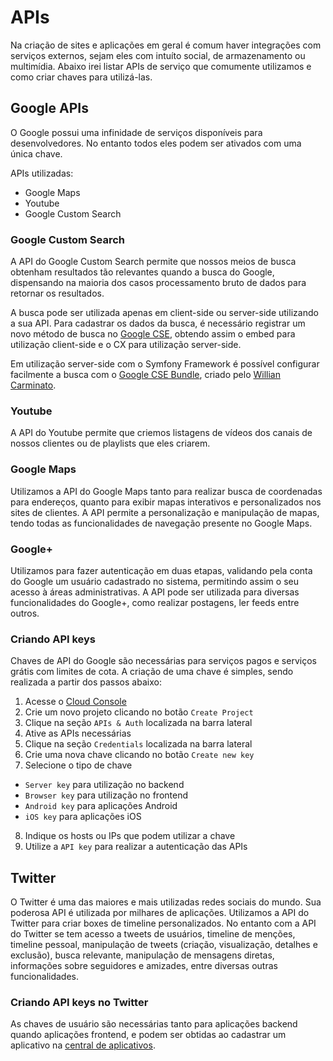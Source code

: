 # APIs

Na criação de sites e aplicações em geral é comum haver integrações com serviços externos, sejam eles com intuíto social, de armazenamento ou multimídia.
Abaixo irei listar APIs de serviço que comumente utilizamos e como criar chaves para utilizá-las.

## Google APIs
O Google possui uma infinidade de serviços disponíveis para desenvolvedores. No entanto todos eles podem ser ativados com uma única chave.

APIs utilizadas:

* Google Maps
* Youtube
* Google Custom Search

### Google Custom Search

A API do Google Custom Search permite que nossos meios de busca obtenham resultados tão relevantes quando a busca do Google, dispensando na maioria dos casos processamento bruto de dados para retornar os resultados.

A busca pode ser utilizada apenas em client-side ou server-side utilizando a sua API. Para cadastrar os dados da busca, é necessário registrar um novo método de busca no [Google CSE](http://google.com/cse), obtendo assim o embed para utilização client-side e o CX para utilização server-side.

Em utilização server-side com o Symfony Framework é possível configurar facilmente a busca com o [Google CSE Bundle](https://github.com/williancarminato/GoogleCseBundle), criado pelo [Willian Carminato](https://twitter.com/willcampideli).

### Youtube

A API do Youtube permite que criemos listagens de vídeos dos canais de nossos clientes ou de playlists que eles criarem.

### Google Maps

Utilizamos a API do Google Maps tanto para realizar busca de coordenadas para endereços, quanto para exibir mapas interativos e personalizados nos sites de clientes. A API permite a personalização e manipulação de mapas, tendo todas as funcionalidades de navegação presente no Google Maps.

### Google+
Utilizamos para fazer autenticação em duas etapas, validando pela conta do Google um usuário cadastrado no sistema, permitindo assim o seu acesso à áreas administrativas. A API pode ser utilizada para diversas funcionalidades do Google+, como realizar postagens, ler feeds entre outros.

### Criando API keys

Chaves de API do Google são necessárias para serviços pagos e serviços grátis com limites de cota.
A criação de uma chave é simples, sendo realizada a partir dos passos abaixo:

1. Acesse o [Cloud Console](https://console.developers.google.com)
2. Crie um novo projeto clicando no botão `Create Project`
3. Clique na seção `APIs & Auth` localizada na barra lateral
4. Ative as APIs necessárias
5. Clique na seção `Credentials`  localizada na barra lateral
6. Crie uma nova chave clicando no botão `Create new key`
7. Selecione o tipo de chave
 * `Server key` para utilização no backend
 * `Browser key` para utilização no frontend
 * `Android key` para aplicações Android
 * `iOS key` para aplicações iOS
8. Indique os hosts ou IPs que podem utilizar a chave
9. Utilize a `API key` para realizar a autenticação das APIs

## Twitter

O Twitter é uma das maiores e mais utilizadas redes sociais do mundo. Sua poderosa API é utilizada por milhares de aplicações. Utilizamos a API do Twitter para criar boxes de timeline personalizados.
No entanto com a API do Twitter se tem acesso a tweets de usuários, timeline de menções, timeline pessoal, manipulação de tweets (criação, visualização, detalhes e exclusão), busca relevante, manipulação de mensagens diretas, informações sobre seguidores e amizades, entre diversas outras funcionalidades.

### Criando API keys no Twitter

As chaves de usuário são necessárias tanto para aplicações backend quando aplicações frontend, e podem ser obtidas ao cadastrar um aplicativo na [central de aplicativos](https://apps.twitter.com/).

